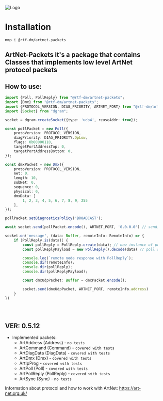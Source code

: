 ![Logo](https://svetovik.info/uploads/default/original/2X/a/ac6c237d7d511820d297f43b0d1682b66010e1de.png)

# Installation
`nmp i @rtf-dm/artnet-packets`

## ArtNet-Packets it's a package that contains Classes that implements low level ArtNet protocol packets

## How to use:

```typescript
import {Poll, PollReply} from "@rtf-dm/artnet-packets";
import {Dmx} from "@rtf-dm/artnet-packets";
import {PROTOCOL_VERSION, DIAG_PRIORITY, ARTNET_PORT} from "@rtf-dm/artnet-packets";
import {Socket} from "dgram";

socket = dgram.createSocket({type: 'udp4', reuseAddr: true});

const pollPacket = new Poll({
    protoVersion: PROTOCOL_VERSION,
    diagPriority: DIAG_PRIORITY.DpLow,
    flags: 0b00000110,
    targetPortAddressTop: 0,
    targetPortAddressBottom: 0,
});

const dmxPacket = new Dmx({
    protoVersion: PROTOCOL_VERSION,
    net: 0,
    length: 10,
    subNet: 0,
    sequence: 0,
    physical: 0,
    dmxData: [
        1, 2, 3, 4, 5, 6, 7, 8, 9, 255
    ],
});

pollPacket.setDiagnosticsPolicy('BROADCAST');

await socket.send(pollPacket.encode(), ARTNET_PORT, '0.0.0.0') // sending a broadcast poll packet to trigger ArtNet node reply with poll reply

socket.on('message', (data: Buffer, remoteInfo: RemoteInfo) => {
    if (PollReply.is(data)) {
        const pollReply = PollReply.create(data); // new instance of poll reply
        const pollReplyPayload = new PollReply().decode(data) // poll reply payload

        console.log(`remote node response with PollReply`);
        console.dir(remoteInfo);
        console.dir(pollReply);
        console.dir(pollReplyPayload);

        const dmxUdpPacket: Buffer = dmxPacket.encode();

        socket.send(dmxUdpPacket, ARTNET_PORT, remoteInfo.address)
    }
})





```

## VER: 0.5.12
- Implemented packets:
  - ArtAddress (Address) - `no tests`
  - ArtCommand (Command) - `covered with tests`
  - ArtDiagData (DiagData) - `covered with tests`
  - ArtDmx (Dmx) - `covered with tests`
  - ArtIpProg - `covered with tests`
  - ArtPoll (Poll) - `covered with tests`
  - ArtPollReply (PollReply) - `covered with tests`
  - ArtSync (Sync) - `no tests`


Information about protocol and how to work with ArtNet: https://art-net.org.uk/
